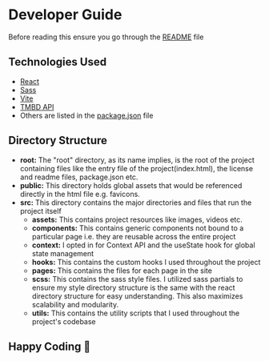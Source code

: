 # Developer Guide

Before reading this ensure you go through the [README](./README.md) file

## Technologies Used

- [React](https://react.dev/)
- [Sass](https://sass-lang.com/)
- [Vite](https://vitejs.dev/)
- [TMBD API](https://developer.themoviedb.org/reference/intro/getting-started)
- Others are listed in the [package.json](./package.json) file

## Directory Structure

- **root:** The "root" directory, as its name implies, is the root of the project containing files like the entry file of the project(index.html), the license and readme files, package.json etc.
- **public:** This directory holds global assets that would be referenced directly in the html file e.g. favicons.
- **src:** This directory contains the major directories and files that run the project itself
  - **assets:** This contains project resources like images, videos etc.
  - **components:** This contains generic components not bound to a particular page i.e. they are reusable across the entire project
  - **context:** I opted in for Context API and the useState hook for global state management
  - **hooks:** This contains the custom hooks I used throughout the project
  - **pages:** This contains the files for each page in the site
  - **scss:** This contains the sass style files. I utilized sass partials to ensure my style directory structure is the same with the react directory structure for easy understanding. This also maximizes scalability and modularity.
  - **utils:** This contains the utility scripts that I used throughout the project's codebase

## Happy Coding 🚀
